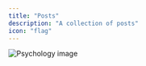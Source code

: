 ```yaml
---
title: "Posts"
description: "A collection of posts"
icon: "flag"
---
```


![Psychology image](/images/psych_img.png)